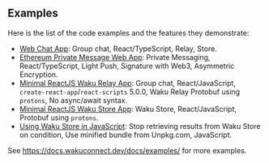 ## Examples

Here is the list of the code examples and the features they demonstrate: 

- [Web Chat App](web-chat): Group chat, React/TypeScript, Relay, Store.
- [Ethereum Private Message Web App](eth-pm): Private Messaging, React/TypeScript, Light Push, Signature with Web3, Asymmetric Encryption.
- [Minimal ReactJS Waku Relay App](relay-reactjs-chat):
  Group chat,
  React/JavaScript,
  `create-react-app`/`react-scripts` 5.0.0,
  Waku Relay
  Protobuf using `protons`,
  No async/await syntax.
- [Minimal ReactJS Waku Store App](store-reactjs-chat): Waku Store, React/JavaScript, Protobuf using `protons`.
- [Using Waku Store in JavaScript](store-js): Stop retrieving results from Waku Store on condition, Use minified bundle from Unpkg.com, JavaScript.

See https://docs.wakuconnect.dev/docs/examples/ for more examples.
